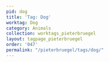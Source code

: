 ```yaml
---
pid: dog
title: 'Tag: Dog'
worktag: Dog
category: Animals
collection: worktags_pieterbruegel
layout: tagpage_pieterbruegel
order: '047'
permalink: "/pieterbruegel/tags/dog/"
---
```

